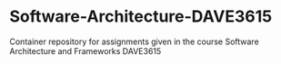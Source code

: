 # Software-Architecture-DAVE3615
Container repository for assignments given in the course Software Architecture and Frameworks DAVE3615
